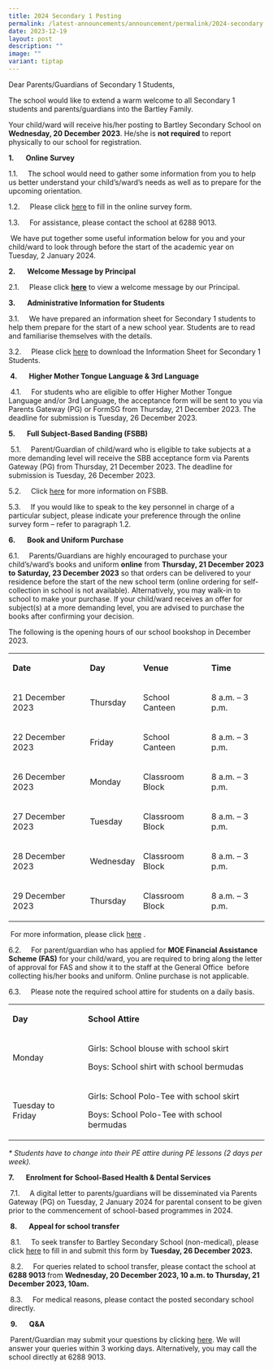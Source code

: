 ```yaml
---
title: 2024 Secondary 1 Posting
permalink: /latest-announcements/announcement/permalink/2024-secondary-1-posting/
date: 2023-12-19
layout: post
description: ""
image: ""
variant: tiptap
---
```

<p>Dear Parents/Guardians of Secondary 1 Students,</p><p>The school would like to extend a warm welcome to all Secondary 1 students and parents/guardians into the Bartley Family.</p><p>Your child/ward will receive his/her posting to Bartley Secondary School on <strong>Wednesday, 20 December 2023</strong>. He/she is <strong>not required</strong> to report physically to our school for registration.</p><p><strong>1.&nbsp;&nbsp;&nbsp;&nbsp;&nbsp;&nbsp; Online Survey</strong></p><p>1.1.&nbsp;&nbsp;&nbsp;&nbsp; The school would need to gather some information from you to help us better understand your child’s/ward’s needs as well as to prepare for the upcoming orientation.</p><p>1.2.&nbsp;&nbsp;&nbsp;&nbsp; Please click <a href="https://go.gov.sg/needsparent" rel="noopener noreferrer nofollow" target="_blank">here</a><strong> </strong>to fill in the online survey form.</p><p>1.3.&nbsp;&nbsp;&nbsp;&nbsp; For assistance, please contact the school at 6288 9013.</p><p>&nbsp;We have put together some useful information below for you and your child/ward to look through before the start of the academic year on Tuesday, 2 January 2024.</p><p><strong>2.&nbsp;&nbsp;&nbsp;&nbsp;&nbsp;&nbsp; Welcome Message by Principal</strong></p><p>2.1.&nbsp;&nbsp;&nbsp;&nbsp; Please click <strong><u>here</u></strong> to view a welcome message by our Principal.</p><p><strong>3.&nbsp;&nbsp;&nbsp;&nbsp;&nbsp;&nbsp; Administrative Information for Students</strong></p><p>3.1.&nbsp;&nbsp;&nbsp;&nbsp; We have prepared an information sheet for Secondary 1 students to help them prepare for the start of a new school year. Students are to read and familiarise themselves with the details.</p><p>3.2.&nbsp;&nbsp;&nbsp;&nbsp; Please click <a href="/files/2024_Secondary_1_Information_Sheet.pdf" rel="noopener noreferrer nofollow" target="_blank">here</a> to download the Information Sheet for Secondary 1 Students.</p><p><strong>&nbsp;4.&nbsp;&nbsp;&nbsp;&nbsp;&nbsp;&nbsp; Higher Mother Tongue Language &amp; 3rd Language</strong></p><p>&nbsp;4.1.&nbsp;&nbsp;&nbsp;&nbsp; For students who are eligible to offer Higher Mother Tongue Language and/or 3rd Language, the acceptance form will be sent to you via Parents Gateway (PG) or FormSG from Thursday, 21 December 2023. The deadline for submission is Tuesday, 26 December 2023.</p><p><strong>5.&nbsp;&nbsp;&nbsp;&nbsp;&nbsp;&nbsp; Full Subject-Based Banding (FSBB)</strong></p><p>&nbsp;5.1.&nbsp;&nbsp;&nbsp;&nbsp; Parent/Guardian of child/ward who is eligible to take subjects at a more demanding level will receive the SBB acceptance form via Parents Gateway (PG) from Thursday, 21 December 2023. The deadline for submission is Tuesday, 26 December 2023.</p><p>5.2.&nbsp;&nbsp;&nbsp;&nbsp; Click <a href="https://www.moe.gov.sg/microsites/psle-fsbb/full-subject-based-banding/main.html" rel="noopener noreferrer nofollow" target="_blank">here</a> for more information on FSBB.</p><p>5.3.&nbsp;&nbsp;&nbsp;&nbsp; If you would like to speak to the key personnel in charge of a particular subject, please indicate your preference through the online survey form – refer to paragraph 1.2.</p><p><strong>6.&nbsp;&nbsp;&nbsp;&nbsp;&nbsp;&nbsp; Book and Uniform Purchase</strong></p><p>6.1.&nbsp;&nbsp;&nbsp;&nbsp; Parents/Guardians are highly encouraged to purchase your child’s/ward’s books and uniform <strong>online</strong> from <strong>Thursday, 21 December 2023 to</strong> <strong>Saturday, 23 December 2023</strong> so that orders can be delivered to your residence before the start of the new school term (online ordering for self-collection in school is not available). Alternatively, you may walk-in to school to make your purchase. If your child/ward receives an offer for subject(s) at a more demanding level, you are advised to purchase the books after confirming your decision.</p><p>The following is the opening hours of our school bookshop in December 2023.&nbsp;</p><table><tbody><tr><td rowspan="1" colspan="1"><p><strong>Date</strong></p></td><td rowspan="1" colspan="1"><p><strong>Day</strong></p></td><td rowspan="1" colspan="1"><p><strong>Venue</strong></p></td><td rowspan="1" colspan="1"><p><strong>Time</strong></p></td></tr><tr><td rowspan="1" colspan="1"><p>21 December 2023</p></td><td rowspan="1" colspan="1"><p>Thursday</p></td><td rowspan="1" colspan="1"><p>School Canteen</p></td><td rowspan="1" colspan="1"><p>8 a.m. – 3 p.m.</p></td></tr><tr><td rowspan="1" colspan="1"><p>22 December 2023</p></td><td rowspan="1" colspan="1"><p>Friday</p></td><td rowspan="1" colspan="1"><p>School Canteen</p></td><td rowspan="1" colspan="1"><p>8 a.m. – 3 p.m.</p></td></tr><tr><td rowspan="1" colspan="1"><p>26 December 2023</p></td><td rowspan="1" colspan="1"><p>Monday</p></td><td rowspan="1" colspan="1"><p>Classroom Block</p></td><td rowspan="1" colspan="1"><p>8 a.m. – 3 p.m.</p></td></tr><tr><td rowspan="1" colspan="1"><p>27 December 2023</p></td><td rowspan="1" colspan="1"><p>Tuesday</p></td><td rowspan="1" colspan="1"><p>Classroom Block</p></td><td rowspan="1" colspan="1"><p>8 a.m. – 3 p.m.</p></td></tr><tr><td rowspan="1" colspan="1"><p>28 December 2023</p></td><td rowspan="1" colspan="1"><p>Wednesday</p></td><td rowspan="1" colspan="1"><p>Classroom Block</p></td><td rowspan="1" colspan="1"><p>8 a.m. – 3 p.m.</p></td></tr><tr><td rowspan="1" colspan="1"><p>29 December 2023</p></td><td rowspan="1" colspan="1"><p>Thursday</p></td><td rowspan="1" colspan="1"><p>Classroom Block</p></td><td rowspan="1" colspan="1"><p>8 a.m. – 3 p.m.</p></td></tr></tbody></table><p>&nbsp;For more information, please click <a href="https://www.bartleysec.moe.edu.sg/information/parents/purchase-of-books-n-school-uniform/" rel="noopener noreferrer nofollow" target="_blank">here</a> .</p><p>6.2.&nbsp;&nbsp;&nbsp;&nbsp; For parent/guardian who has applied for <strong>MOE Financial Assistance Scheme (FAS)</strong> for your child/ward, you are required to bring along the letter of approval for FAS and show it to the staff at the General Office &nbsp;before collecting his/her books and uniform. Online purchase is not applicable.</p><p>6.3.&nbsp;&nbsp;&nbsp;&nbsp; Please note the required school attire for students on a daily basis.&nbsp;</p><table><tbody><tr><td rowspan="1" colspan="1"><p><strong>Day</strong></p></td><td rowspan="1" colspan="1"><p><strong>School Attire</strong></p></td></tr><tr><td rowspan="1" colspan="1"><p>Monday</p></td><td rowspan="1" colspan="1"><p>Girls: School blouse with school skirt</p><p>Boys: School shirt with school bermudas</p></td></tr><tr><td rowspan="1" colspan="1"><p>Tuesday to Friday</p></td><td rowspan="1" colspan="1"><p>Girls: School Polo-Tee with school skirt</p><p>Boys: School Polo-Tee with school bermudas</p></td></tr></tbody></table><p><em>* Students have to change into their PE attire during PE lessons (2 days per week).</em></p><p><strong>7.&nbsp;&nbsp;&nbsp;&nbsp;&nbsp;&nbsp; Enrolment for School-Based Health &amp; Dental Services</strong></p><p><strong>&nbsp;</strong>7.1.&nbsp;&nbsp;&nbsp;&nbsp; A digital letter to parents/guardians will be disseminated via Parents Gateway (PG) on Tuesday, 2 January 2024 for parental consent to be given prior to the commencement of school-based programmes in 2024.</p><p><strong>&nbsp;8.&nbsp;&nbsp;&nbsp;&nbsp;&nbsp;&nbsp; Appeal for school transfer</strong></p><p>&nbsp;8.1.&nbsp;&nbsp;&nbsp;&nbsp; To seek transfer to Bartley Secondary School (non-medical), please click <a href="https://go.gov.sg/nonmedical23" rel="noopener noreferrer nofollow" target="_blank">here</a> to fill in and submit this form by <strong>Tuesday, 26 December 2023.</strong></p><p>&nbsp;8.2.&nbsp;&nbsp;&nbsp;&nbsp; For queries related to school transfer, please contact the school at <strong>6288 9013 </strong>from <strong>Wednesday, 20 December 2023, 10 a.m. to Thursday, 21 December 2023, 10am.</strong></p><p><strong>&nbsp;</strong>8.3.&nbsp;&nbsp;&nbsp;&nbsp; For medical reasons, please contact the posted secondary school directly.</p><p>&nbsp;<strong>9.&nbsp;&nbsp;&nbsp;&nbsp;&nbsp;&nbsp; Q&amp;A</strong></p><p><strong>&nbsp;</strong>Parent/Guardian may submit your questions by clicking <a href="https://go.gov.sg/regqn23" rel="noopener noreferrer nofollow" target="_blank">here</a>. We will answer your queries within 3 working days. Alternatively, you may call the school directly at 6288 9013.</p><p></p>